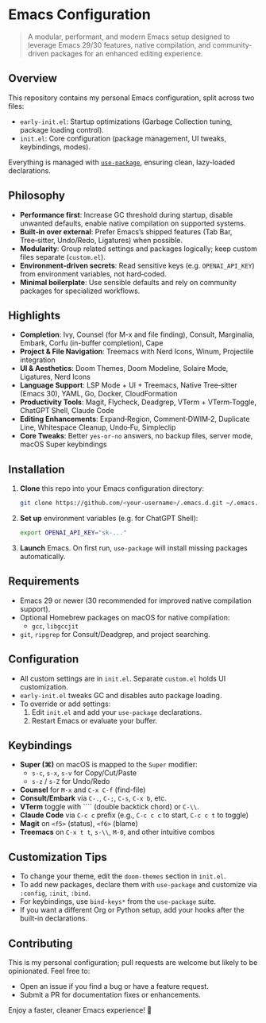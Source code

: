 <!-- README for Emacs configuration repository -->

# Emacs Configuration

> A modular, performant, and modern Emacs setup designed to leverage Emacs 29/30 features, native compilation, and community-driven packages for an enhanced editing experience.

## Overview

This repository contains my personal Emacs configuration, split across two files:

- `early-init.el`: Startup optimizations (Garbage Collection tuning, package loading control).
- `init.el`: Core configuration (package management, UI tweaks, keybindings, modes).

Everything is managed with [`use-package`](https://github.com/jwiegley/use-package), ensuring clean, lazy-loaded declarations.

## Philosophy

- **Performance first**: Increase GC threshold during startup, disable unwanted defaults, enable native compilation on supported systems.
- **Built‑in over external**: Prefer Emacs’s shipped features (Tab Bar, Tree‑sitter, Undo/Redo, Ligatures) when possible.
- **Modularity**: Group related settings and packages logically; keep custom files separate (`custom.el`).
- **Environment‑driven secrets**: Read sensitive keys (e.g. `OPENAI_API_KEY`) from environment variables, not hard‑coded.
- **Minimal boilerplate**: Use sensible defaults and rely on community packages for specialized workflows.

## Highlights

- **Completion**: Ivy, Counsel (for M-x and file finding), Consult, Marginalia, Embark, Corfu (in-buffer completion), Cape
- **Project & File Navigation**: Treemacs with Nerd Icons, Winum, Projectile integration
- **UI & Aesthetics**: Doom Themes, Doom Modeline, Solaire Mode, Ligatures, Nerd Icons
- **Language Support**: LSP Mode + UI + Treemacs, Native Tree‑sitter (Emacs 30), YAML, Go, Docker, CloudFormation
- **Productivity Tools**: Magit, Flycheck, Deadgrep, VTerm + VTerm‑Toggle, ChatGPT Shell, Claude Code
- **Editing Enhancements**: Expand‑Region, Comment‑DWIM‑2, Duplicate Line, Whitespace Cleanup, Undo‑Fu, Simpleclip
- **Core Tweaks**: Better `yes-or-no` answers, no backup files, server mode, macOS Super keybindings

## Installation

1. **Clone** this repo into your Emacs configuration directory:

   ```bash
   git clone https://github.com/<your-username>/.emacs.d.git ~/.emacs.d
   ```

2. **Set up** environment variables (e.g. for ChatGPT Shell):

   ```bash
   export OPENAI_API_KEY="sk-..."
   ```

3. **Launch** Emacs. On first run, `use-package` will install missing packages automatically.

## Requirements

- Emacs 29 or newer (30 recommended for improved native compilation support).
- Optional Homebrew packages on macOS for native compilation:
  - `gcc`, `libgccjit`
- `git`, `ripgrep` for Consult/Deadgrep, and project searching.

## Configuration

- All custom settings are in `init.el`. Separate `custom.el` holds UI customization.
- `early-init.el` tweaks GC and disables auto package loading.
- To override or add settings:
  1. Edit `init.el` and add your `use-package` declarations.
  2. Restart Emacs or evaluate your buffer.

## Keybindings

- **Super (⌘)** on macOS is mapped to the `Super` modifier:
  - `s-c`, `s-x`, `s-v` for Copy/Cut/Paste
  - `s-z` / `s-Z` for Undo/Redo
- **Counsel** for `M-x` and `C-x C-f` (find-file)
- **Consult/Embark** via `C-.`, `C-;`, `C-s`, `C-x b`, etc.
- **VTerm** toggle with ```` (double backtick chord) or `C-\\`.
- **Claude Code** via `C-c c` prefix (e.g., `C-c c c` to start, `C-c c t` to toggle)
- **Magit** on `<f5>` (status), `<f6>` (blame)
- **Treemacs** on `C-x t t`, `s-\\`, `M-0`, and other intuitive combos

## Customization Tips

- To change your theme, edit the `doom-themes` section in `init.el`.
- To add new packages, declare them with `use-package` and customize via `:config`, `:init`, `:bind`.
- For keybindings, use `bind-keys*` from the `use-package` suite.
- If you want a different Org or Python setup, add your hooks after the built-in declarations.

## Contributing

This is my personal configuration; pull requests are welcome but likely to be opinionated. Feel free to:

- Open an issue if you find a bug or have a feature request.
- Submit a PR for documentation fixes or enhancements.

Enjoy a faster, cleaner Emacs experience! 🚀